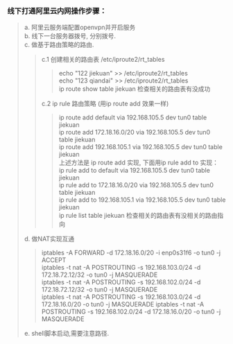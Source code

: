 ### 线下打通阿里云内网操作步骤：

>a. 阿里云服务端配置openvpn并开启服务  
>b. 线下一台服务器拨号, 分别拨号.  
>c. 做基于路由策略的路由.  
>> c.1 创建相关的路由表 /etc/iproute2/rt_tables  
>>> echo "122 jiekuan" >> /etc/iproute2/rt_tables  
>>> echo "123 qiandai" >> /etc/iproute2/rt_tables  
>>> ip route show table jiekuan 检查相关的路由表有没成功
>>  
>> c.2 ip rule 路由策略 (用ip route add 效果一样)   
>>> ip route add default via 192.168.105.5 dev tun0  table jiekuan  
>>> ip route add 172.18.16.0/20 via 192.168.105.5 dev tun0 table jiekuan  
>>> ip route add 192.168.105.1 via 192.168.105.5 dev tun0 table jiekuan  
>>> 上述方法是 ip route add 实现, 下面用ip rule add to 实现：  
>>> ip rule add to default via 192.168.105.5 dev tun0  table jiekuan  
>>> ip rule add to 172.18.16.0/20 via 192.168.105.5 dev tun0 table jiekuan  
>>> ip rule add to 192.168.105.1 via 192.168.105.5 dev tun0 table jiekuan  
>>> ip rule list table jiekuan 检查相关的路由表有没相关的路由指向  
> 
>d. 做NAT实现互通
>> iptables -A FORWARD -d 172.18.16.0/20 -i enp0s31f6 -o tun0 -j ACCEPT  
>> iptables  -t nat -A POSTROUTING -s 192.168.103.0/24 -d 172.18.72.12/32 -o tun0 -j MASQUERADE  
>> iptables  -t nat -A POSTROUTING -s 192.168.102.0/24 -d 172.18.72.12/32 -o tun0 -j MASQUERADE  
>> iptables  -t nat -A POSTROUTING -s 192.168.103.0/24 -d 172.18.16.0/20 -o tun0 -j MASQUERADE
>> iptables  -t nat -A POSTROUTING -s 192.168.102.0/24 -d 172.18.16.0/20 -o tun0 -j MASQUERADE
>
>e. shell脚本启动,需要注意路径.


